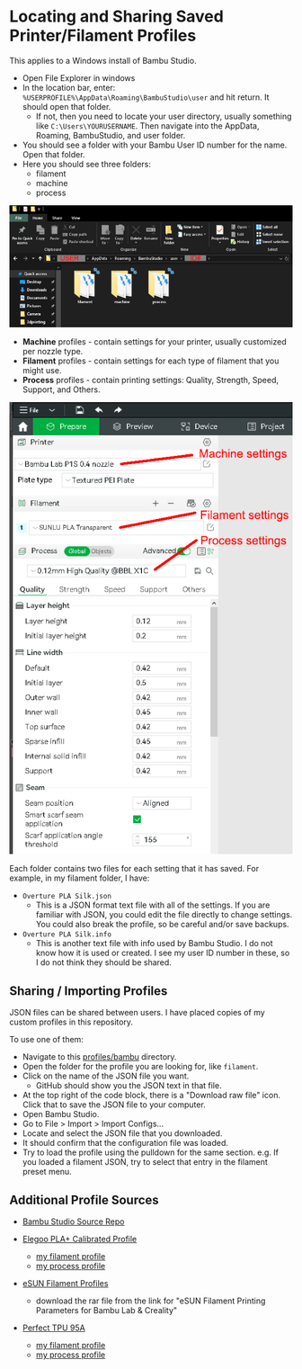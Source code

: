 # Locating and Sharing Saved Printer/Filament Profiles

This applies to a Windows install of Bambu Studio.

- Open File Explorer in windows
- In the location bar, enter:
  `%USERPROFILE%\AppData\Roaming\BambuStudio\user`
  and hit return. It should open that folder.
  - If not, then you need to locate your user directory,
    usually something like `C:\Users\YOURUSERNAME`.
    Then navigate into the AppData, Roaming, BambuStudio, 
    and user folder.
- You should see a folder with your Bambu User ID number 
  for the name. Open that folder.
- Here you should see three folders:
  - filament
  - machine
  - process

![Windows Profile Folder](../images/profile_dir.png)

- __Machine__ profiles - contain settings for your printer, usually
  customized per nozzle type.
- __Filament__ profiles - contain settings for each type of filament
  that you might use.
- __Process__ profiles - contain printing settings: Quality, Strength,
  Speed, Support, and Others.

![Setting Types](../images/setting_types.png)

Each folder contains two files for each setting that it has saved.
For example, in my filament folder, I have:
- `Overture PLA Silk.json`
  - This is a JSON format text file with all of the settings. If you are
    familiar with JSON, you could edit the file directly to change
    settings. You could also break the profile, so be careful and/or
    save backups.
- `Overture PLA Silk.info`
  - This is another text file with info used by Bambu Studio. I do not
    know how it is used or created. I see my user ID number in these, so
    I do not think they should be shared.

## Sharing / Importing Profiles

JSON files can be shared between users. I have placed copies of my
custom profiles in this repository.

To use one of them:

- Navigate to this [profiles/bambu](../profiles/bambu) directory.
- Open the folder for the profile you are looking for, like `filament`.
- Click on the name of the JSON file you want.
  - GitHub should show you the JSON text in that file.
- At the top right of the code block, there is a "Download raw file"
  icon. Click that to save the JSON file to your computer.
- Open Bambu Studio.
- Go to File > Import > Import Configs...
- Locate and select the JSON file that you downloaded.
- It should confirm that the configuration file was loaded.
- Try to load the profile using the pulldown for the same section.
  e.g. If you loaded a filament JSON, try to select that entry
  in the filament preset menu.

## Additional Profile Sources

* [Bambu Studio Source Repo](https://github.com/bambulab/BambuStudio/tree/master/resources/profiles/BBL)

* [Elegoo PLA+ Calibrated Profile](https://makerworld.com/en/models/71200)
  * [my filament profile](../profiles/bambu/filament/Elegoo%20PLA%20Plus.json)
  * [my process profile](../profiles/bambu/process/0.20mm%20Standard%20-%20Elegoo%20PLA%2B.json)

* [eSUN Filament Profiles](https://www.esun3d.com/zldownload_catalog/3d-printing-settings/)
  * download the rar file from the link for 
    "eSUN Filament Printing Parameters for Bambu Lab & Creality"

* [Perfect TPU 95A](https://makerworld.com/en/models/661830#profileId-589025)
  * [my filament profile](../profiles/bambu/filament/Perfect%20TPU%2095A.json)
  * [my process profile](../profiles/bambu/process/0.20mm%20Perfect%20TPU%2095A.json)

